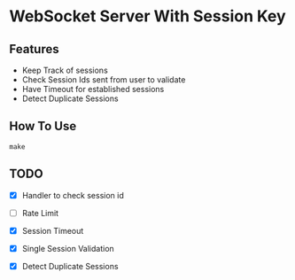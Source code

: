 # WebSocket Server With Session Key

## Features

- Keep Track of sessions
- Check Session Ids sent from user to validate 
- Have Timeout for established sessions
- Detect Duplicate Sessions

## How To Use

`make`

## TODO

- [x] Handler to check session id

- [ ] Rate Limit

- [x] Session Timeout

- [x] Single Session Validation

- [x] Detect Duplicate Sessions
